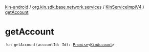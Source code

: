 [kin-android](../../index.md) / [org.kin.sdk.base.network.services](../index.md) / [KinServiceImplV4](index.md) / [getAccount](./get-account.md)

# getAccount

`fun getAccount(accountId: Id): `[`Promise`](../../org.kin.sdk.base.tools/-promise/index.md)`<`[`KinAccount`](../../org.kin.sdk.base.models/-kin-account/index.md)`>`